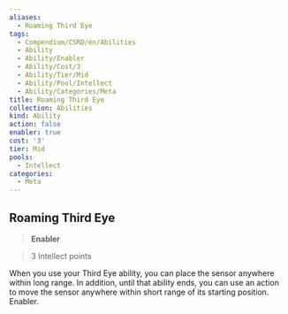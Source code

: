 ```yaml
---
aliases:
  - Roaming Third Eye
tags:
  - Compendium/CSRD/en/Abilities
  - Ability
  - Ability/Enabler
  - Ability/Cost/3
  - Ability/Tier/Mid
  - Ability/Pool/Intellect
  - Ability/Categories/Meta
title: Roaming Third Eye
collection: Abilities
kind: Ability
action: false
enabler: true
cost: '3'
tier: Mid
pools:
  - Intellect
categories:
  - Meta
---
```

## Roaming Third Eye    
>**Enabler**    
>3 Intellect points  
    
When you use your Third Eye ability, you can place the sensor anywhere within long range. In addition, until that ability ends, you can use an action to move the sensor anywhere within short range of its starting position. Enabler.
